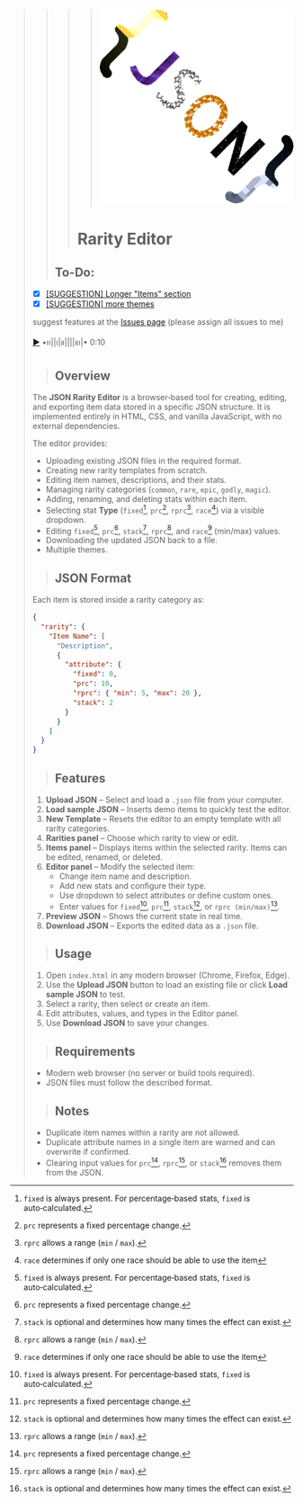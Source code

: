 >>>> # ![JSON](logo.png)
>>> # Rarity Editor
>> 
>> ## To-Do:
> - [x] [[SUGGESTION] Longer "Items" section](https://gitlab.rafisa.net/j.meier/affix_suffix_json_editor/-/issues/1)
> - [x] [[SUGGESTION] more themes](https://gitlab.rafisa.net/j.meier/affix_suffix_json_editor/-/issues/2)
> 
> suggest features at the [Issues page](https://gitlab.rafisa.net/j.meier/affix_suffix_json_editor/-/issues) (please assign all issues to me)
> 
> [▶︎](https://www.youtube.com/watch?v=AD5wuYqMpVM) •၊၊||၊|။||||။‌‌‌‌‌၊|• 0:10
> 
>> ## Overview
> The **JSON Rarity Editor** is a browser‑based tool for creating, editing, and exporting item data stored in a specific JSON structure. It is implemented  entirely in HTML, CSS, and vanilla JavaScript, with no external dependencies.
> 
> The editor provides:
> - Uploading existing JSON files in the required format.
> - Creating new rarity templates from scratch.
> - Editing item names, descriptions, and their stats.
> - Managing rarity categories (`common`, `rare`, `epic`, `godly`, `magic`).
> - Adding, renaming, and deleting stats within each item.
> - Selecting stat **Type** (`fixed`[^fixed], `prc`[^prc], `rprc`[^rprc], `race`[^race]) via a visible dropdown.
> - Editing `fixed`[^fixed], `prc`[^prc], `stack`[^stack], `rprc`[^rprc], and `race`[^race] (min/max) values.
> - Downloading the updated JSON back to a file.
> - Multiple themes.
> 
>> ## JSON Format
> Each item is stored inside a rarity category as:
> ```json
> {
>   "rarity": {
>     "Item Name": [
>       "Description",
>       {
>         "attribute": {
>           "fixed": 0,
>           "prc": 10,
>           "rprc": { "min": 5, "max": 20 },
>           "stack": 2
>         }
>       }
>     ]
>   }
> }
> ```
> 
> 
>> ## Features
> 1. **Upload JSON** – Select and load a `.json` file from your computer.
> 2. **Load sample JSON** – Inserts demo items to quickly test the editor.
> 3. **New Template** – Resets the editor to an empty template with all rarity categories.
> 4. **Rarities panel** – Choose which rarity to view or edit.
> 5. **Items panel** – Displays items within the selected rarity. Items can be edited, renamed, or deleted.
> 6. **Editor panel** – Modify the selected item:
>    - Change item name and description.
>    - Add new stats and configure their type.
>    - Use dropdown to select attributes or define custom ones.
>    - Enter values for `fixed`[^fixed], `prc`[^prc], `stack`[^stack], or `rprc (min/max)`[^rprc].
> 7. **Preview JSON** – Shows the current state in real time.
> 8. **Download JSON** – Exports the edited data as a `.json` file.
> 
>> ## Usage
> 1. Open `index.html` in any modern browser (Chrome, Firefox, Edge).
> 2. Use the **Upload JSON** button to load an existing file or click **Load sample JSON** to test.
> 3. Select a rarity, then select or create an item.
> 4. Edit attributes, values, and types in the Editor panel.
> 5. Use **Download JSON** to save your changes.
> 
>> ## Requirements
> - Modern web browser (no server or build tools required).
> - JSON files must follow the described format.
> 
>> ## Notes
> - Duplicate item names within a rarity are not allowed.
> - Duplicate attribute names in a single item are warned and can overwrite if confirmed.
> - Clearing input values for `prc`[^prc], `rprc`[^rprc], or `stack`[^stack] removes them from the JSON.
> 
> 
> [^fixed]:`fixed` is always present. For percentage‑based stats, `fixed` is auto‑calculated.
> 
> [^prc]: `prc` represents a fixed percentage change.
> 
> [^rprc]: `rprc` allows a range (`min` / `max`).
> 
> [^stack]: `stack` is optional and determines how many times the effect can exist.
> [^race]: `race` determines if only one race should be able to use the item
